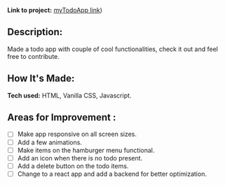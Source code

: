 **Link to project:** [myTodoApp link](https://mytodoappletsgetit.netlify.app/))

## Description:
Made a todo app with couple of cool functionalities, check it out and feel free to contribute.
## How It's Made:
**Tech used:** HTML, Vanilla CSS, Javascript.
## Areas for Improvement :
- [ ] Make app responsive on all screen sizes.
- [ ] Add a few animations.
- [ ] Make items on the hamburger menu functional.
- [ ] Add an icon when there is no todo present.
- [ ] Add a delete button on the todo items.
- [ ] Change to a react app and add a backend for better optimization.
